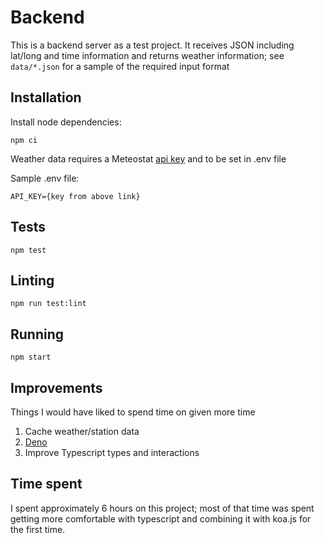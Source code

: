 # Backend
This is a backend server as a test project. It receives JSON including lat/long and time information and returns weather information; see `data/*.json` for a sample of the required input format

## Installation
Install node dependencies:
```
npm ci
```

Weather data requires a Meteostat [api key](https://auth.meteostat.net/) and to be set in .env file

Sample .env file:
```
API_KEY={key from above link}
```

## Tests
```
npm test
```

## Linting
```
npm run test:lint
```

## Running
```
npm start
```

## Improvements
Things I would have liked to spend time on given more time

1. Cache weather/station data
2. [Deno](https://deno.land/)
3. Improve Typescript types and interactions

## Time spent
I spent approximately 6 hours on this project; most of that time was spent getting more comfortable with typescript and combining it with koa.js for the first time.
